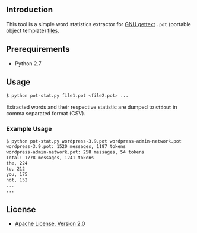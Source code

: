 ## Introduction

This tool is a simple word statistics extractor for [GNU gettext](https://www.gnu.org/software/gettext/) `.pot` (portable object template) [files](https://www.drupal.org/node/1814954).

## Prerequirements

- Python 2.7

## Usage

```bash
$ python pot-stat.py file1.pot <file2.pot> ... 
```

Extracted words and their respective statistic are dumped to `stdout` in comma separated format (CSV).

### Example Usage

```bash
$ python pot-stat.py wordpress-3.9.pot wordpress-admin-network.pot
wordpress-3.9.pot: 1520 messages, 1187 tokens
wordpress-admin-network.pot: 258 messages, 54 tokens
Total: 1778 messages, 1241 tokens
the, 224
to, 212
you, 175
not, 152
...
...

```

## License

- [Apache License, Version 2.0](http://www.apache.org/licenses/LICENSE-2.0)
